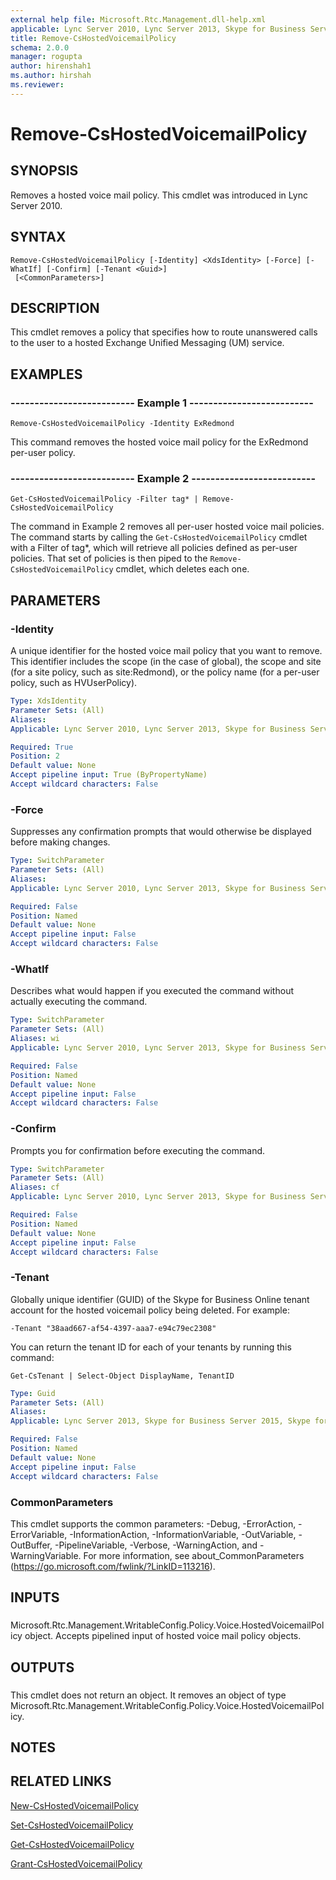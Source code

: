```yaml
---
external help file: Microsoft.Rtc.Management.dll-help.xml
applicable: Lync Server 2010, Lync Server 2013, Skype for Business Server 2015, Skype for Business Server 2019
title: Remove-CsHostedVoicemailPolicy
schema: 2.0.0
manager: rogupta
author: hirenshah1
ms.author: hirshah
ms.reviewer:
---
```


# Remove-CsHostedVoicemailPolicy

## SYNOPSIS
Removes a hosted voice mail policy.
This cmdlet was introduced in Lync Server 2010.


## SYNTAX

```
Remove-CsHostedVoicemailPolicy [-Identity] <XdsIdentity> [-Force] [-WhatIf] [-Confirm] [-Tenant <Guid>]
 [<CommonParameters>]
```

## DESCRIPTION
This cmdlet removes a policy that specifies how to route unanswered calls to the user to a hosted Exchange Unified Messaging (UM) service.


## EXAMPLES

### -------------------------- Example 1 --------------------------
```
Remove-CsHostedVoicemailPolicy -Identity ExRedmond
```

This command removes the hosted voice mail policy for the ExRedmond per-user policy.


### -------------------------- Example 2 --------------------------
```
Get-CsHostedVoicemailPolicy -Filter tag* | Remove-CsHostedVoicemailPolicy
```

The command in Example 2 removes all per-user hosted voice mail policies.
The command starts by calling the `Get-CsHostedVoicemailPolicy` cmdlet with a Filter of tag*, which will retrieve all policies defined as per-user policies.
That set of policies is then piped to the `Remove-CsHostedVoicemailPolicy` cmdlet, which deletes each one.


## PARAMETERS

### -Identity
A unique identifier for the hosted voice mail policy that you want to remove.
This identifier includes the scope (in the case of global), the scope and site (for a site policy, such as site:Redmond), or the policy name (for a per-user policy, such as HVUserPolicy).

```yaml
Type: XdsIdentity
Parameter Sets: (All)
Aliases: 
Applicable: Lync Server 2010, Lync Server 2013, Skype for Business Server 2015, Skype for Business Server 2019

Required: True
Position: 2
Default value: None
Accept pipeline input: True (ByPropertyName)
Accept wildcard characters: False
```

### -Force
Suppresses any confirmation prompts that would otherwise be displayed before making changes.

```yaml
Type: SwitchParameter
Parameter Sets: (All)
Aliases: 
Applicable: Lync Server 2010, Lync Server 2013, Skype for Business Server 2015, Skype for Business Server 2019

Required: False
Position: Named
Default value: None
Accept pipeline input: False
Accept wildcard characters: False
```

### -WhatIf
Describes what would happen if you executed the command without actually executing the command.

```yaml
Type: SwitchParameter
Parameter Sets: (All)
Aliases: wi
Applicable: Lync Server 2010, Lync Server 2013, Skype for Business Server 2015, Skype for Business Server 2019

Required: False
Position: Named
Default value: None
Accept pipeline input: False
Accept wildcard characters: False
```

### -Confirm
Prompts you for confirmation before executing the command.

```yaml
Type: SwitchParameter
Parameter Sets: (All)
Aliases: cf
Applicable: Lync Server 2010, Lync Server 2013, Skype for Business Server 2015, Skype for Business Server 2019

Required: False
Position: Named
Default value: None
Accept pipeline input: False
Accept wildcard characters: False
```

### -Tenant
Globally unique identifier (GUID) of the Skype for Business Online tenant account for the hosted voicemail policy being deleted.
For example:

`-Tenant "38aad667-af54-4397-aaa7-e94c79ec2308"`

You can return the tenant ID for each of your tenants by running this command:

`Get-CsTenant | Select-Object DisplayName, TenantID`


```yaml
Type: Guid
Parameter Sets: (All)
Aliases: 
Applicable: Lync Server 2013, Skype for Business Server 2015, Skype for Business Server 2019

Required: False
Position: Named
Default value: None
Accept pipeline input: False
Accept wildcard characters: False
```

### CommonParameters
This cmdlet supports the common parameters: -Debug, -ErrorAction, -ErrorVariable, -InformationAction, -InformationVariable, -OutVariable, -OutBuffer, -PipelineVariable, -Verbose, -WarningAction, and -WarningVariable. For more information, see about_CommonParameters (https://go.microsoft.com/fwlink/?LinkID=113216).

## INPUTS

###  
Microsoft.Rtc.Management.WritableConfig.Policy.Voice.HostedVoicemailPolicy object.
Accepts pipelined input of hosted voice mail policy objects.

## OUTPUTS

###  
This cmdlet does not return an object.
It removes an object of type Microsoft.Rtc.Management.WritableConfig.Policy.Voice.HostedVoicemailPolicy.

## NOTES

## RELATED LINKS

[New-CsHostedVoicemailPolicy](New-CsHostedVoicemailPolicy.md)

[Set-CsHostedVoicemailPolicy](Set-CsHostedVoicemailPolicy.md)

[Get-CsHostedVoicemailPolicy](Get-CsHostedVoicemailPolicy.md)

[Grant-CsHostedVoicemailPolicy](Grant-CsHostedVoicemailPolicy.md)

